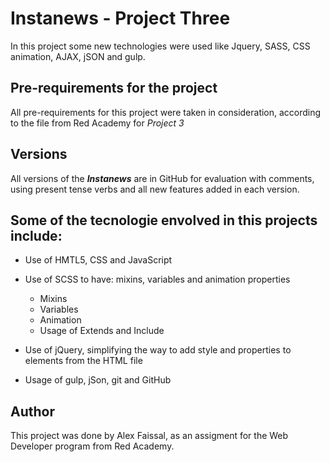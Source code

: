 # Instanews - **Project Three**

In this project some new technologies were used like Jquery, SASS, CSS animation, AJAX, jSON and gulp.


## Pre-requirements for the project

All pre-requirements for this project were taken in consideration, according to the file from Red Academy for *Project 3*

## Versions
All versions of the _**Instanews**_ are in GitHub for evaluation with comments, using present tense verbs and all new features added in each version.

## Some of the tecnologie envolved in this projects include:
* Use of HMTL5, CSS and JavaScript

* Use of SCSS to have: mixins, variables and animation properties
    * Mixins
    * Variables
    * Animation
    * Usage of Extends and Include

* Use of jQuery, simplifying the way to add style and properties to elements from the HTML file

* Usage of gulp, jSon, git and GitHub

## Author
This project was done by Alex Faissal, as an assigment for the Web Developer program from Red Academy.





